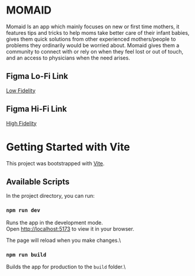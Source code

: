 # MOMAID

Momaid Is an app which mainly focuses on new or first time mothers, it features tips and tricks to help moms take better care of their infant babies, gives them quick solutions from other experienced mothers/people to problems they ordinarily would be worried about. Momaid gives them a community to connect with or rely on when they feel lost or out of touch, and an access to physicians when the need arises.

## Figma Lo-Fi Link

[Low Fidelity](https://www.figma.com/file/alCDnhUp1nZnDlMmNF631y/Untitled?node-id=0%3A1&t=IadMogd7kY2aeLQe-1)

## Figma Hi-Fi Link

[High Fidelity](https://www.figma.com/file/alCDnhUp1nZnDlMmNF631y/Untitled?node-id=33%3A929&t=IadMogd7kY2aeLQe-1)

# Getting Started with Vite

This project was bootstrapped with [Vite](https://vitejs.dev/guide/).

## Available Scripts

In the project directory, you can run:

### `npm run dev`

Runs the app in the development mode.\
Open [http://localhost:5173](http://localhost:5173) to view it in your browser.

The page will reload when you make changes.\

### `npm run build`

Builds the app for production to the `build` folder.\
